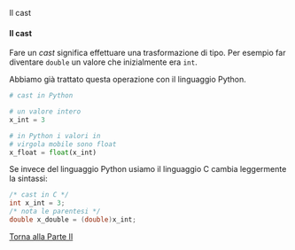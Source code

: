 Il cast



#### Il cast

Fare un *cast* significa effettuare una trasformazione di tipo.
Per esempio far diventare `double` un valore che inizialmente era `int`.

Abbiamo già trattato questa operazione con il linguaggio Python.

```py
# cast in Python

# un valore intero
x_int = 3

# in Python i valori in
# virgola mobile sono float
x_float = float(x_int)
```

Se invece del linguaggio Python usiamo il linguaggio C cambia leggermente la sintassi:

```c
/* cast in C */
int x_int = 3;
/* nota le parentesi */
double x_double = (double)x_int;
```

<a href="/activities/2">Torna alla Parte II</a>
